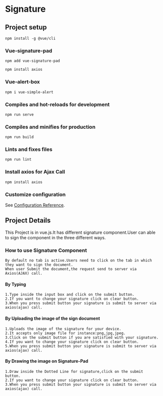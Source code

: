 # Signature

## Project setup
```
npm install -g @vue/cli
```
### Vue-signature-pad
```
npm add vue-signature-pad
```
```
npm install axios
```
### Vue-alert-box
```
npm i vue-simple-alert
```
### Compiles and hot-reloads for development
```
npm run serve
```

### Compiles and minifies for production
```
npm run build
```

### Lints and fixes files
```
npm run lint
```
### Install axios for Ajax Call
```
npm install axios
```
### Customize configuration
See [Configuration Reference](https://cli.vuejs.org/config/).
## Project Details
This Project is in vue.js.It has different signature component.User can able to sign the component in the three different ways.

### How to use Signature Component
```
By default no tab is active.Users need to click on the tab in which they want to sign the document.
When user Submit the document,the request send to server via Axios(AJAX) call.
```
#### By Typing
```
1.Type inside the input box and click on the submit button. 
2.If you want to change your signature click on clear button. 
3.When you press submit button your signature is submit to server via axios(ajax) call. 
```
#### By Uploading the image of the sign document
```
1.Uploads the image of the signature for your device.
2.It accepts only image file for instance:png,jpg,jpeg.
3.Click on the submit button if you are satisfied with your signature.
4.If you want to change your signature click on clear button.
5.When you press submit button your signature is submit to server via axios(ajax) call.
```
#### By Drawing the image on Signature-Pad
```
1.Draw inside the Dotted Line for signature,click on the submit button.
2.If you want to change your signature click on clear button. 
3.When you press submit button your signature is submit to server via axios(ajax) call.
```


